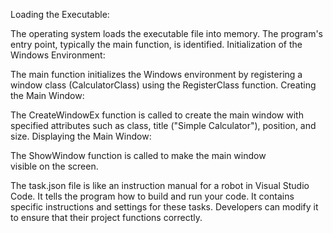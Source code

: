 Loading the Executable:

The operating system loads the executable file into memory.
The program's entry point, typically the main function, is identified.
Initialization of the Windows Environment:

The main function initializes the Windows environment by registering a window class (CalculatorClass) using the RegisterClass function.
Creating the Main Window:

The CreateWindowEx function is called to create the main window with specified attributes such as class, title ("Simple Calculator"), position, and size.
Displaying the Main Window:

The ShowWindow function is called to make the main window visible on the screen.


The task.json file is like an instruction manual for a robot in Visual Studio Code. It tells the program how to build and run your code. It contains specific instructions and settings for these tasks. Developers can modify it to ensure that their project functions correctly.
